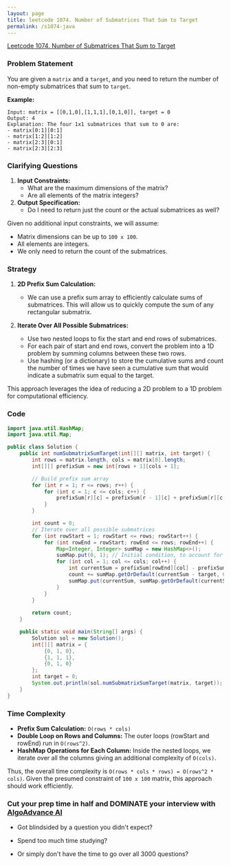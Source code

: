 ```yaml
---
layout: page
title: leetcode 1074. Number of Submatrices That Sum to Target
permalink: /s1074-java
---
```

[Leetcode 1074. Number of Submatrices That Sum to Target](https://algoadvance.github.io/algoadvance/l1074)
### Problem Statement

You are given a `matrix` and a `target`, and you need to return the number of non-empty submatrices that sum to `target`.

**Example:**
```plaintext
Input: matrix = [[0,1,0],[1,1,1],[0,1,0]], target = 0
Output: 4
Explanation: The four 1x1 submatrices that sum to 0 are:
- matrix[0:1][0:1]
- matrix[1:2][1:2]
- matrix[2:3][0:1]
- matrix[2:3][2:3]
```

### Clarifying Questions

1. **Input Constraints:**
    - What are the maximum dimensions of the matrix?
    - Are all elements of the matrix integers?
2. **Output Specification:**
    - Do I need to return just the count or the actual submatrices as well?
    
Given no additional input constraints, we will assume:
- Matrix dimensions can be up to `100 x 100`.
- All elements are integers.
- We only need to return the count of the submatrices.

### Strategy

1. **2D Prefix Sum Calculation:**
    - We can use a prefix sum array to efficiently calculate sums of submatrices. This will allow us to quickly compute the sum of any rectangular submatrix.

2. **Iterate Over All Possible Submatrices:**
    - Use two nested loops to fix the start and end rows of submatrices.
    - For each pair of start and end rows, convert the problem into a 1D problem by summing columns between these two rows.
    - Use hashing (or a dictionary) to store the cumulative sums and count the number of times we have seen a cumulative sum that would indicate a submatrix sum equal to the target.

This approach leverages the idea of reducing a 2D problem to a 1D problem for computational efficiency.

### Code

```java
import java.util.HashMap;
import java.util.Map;

public class Solution {
    public int numSubmatrixSumTarget(int[][] matrix, int target) {
        int rows = matrix.length, cols = matrix[0].length;
        int[][] prefixSum = new int[rows + 1][cols + 1];

        // Build prefix sum array
        for (int r = 1; r <= rows; r++) {
            for (int c = 1; c <= cols; c++) {
                prefixSum[r][c] = prefixSum[r - 1][c] + prefixSum[r][c - 1] - prefixSum[r - 1][c - 1] + matrix[r - 1][c - 1];
            }
        }

        int count = 0;
        // Iterate over all possible submatrices
        for (int rowStart = 1; rowStart <= rows; rowStart++) {
            for (int rowEnd = rowStart; rowEnd <= rows; rowEnd++) {
                Map<Integer, Integer> sumMap = new HashMap<>();
                sumMap.put(0, 1); // Initial condition, to account for "prefix sum = target" directly
                for (int col = 1; col <= cols; col++) {
                    int currentSum = prefixSum[rowEnd][col] - prefixSum[rowStart - 1][col];
                    count += sumMap.getOrDefault(currentSum - target, 0);
                    sumMap.put(currentSum, sumMap.getOrDefault(currentSum, 0) + 1);
                }
            }
        }
        
        return count;
    }

    public static void main(String[] args) {
        Solution sol = new Solution();
        int[][] matrix = {
            {0, 1, 0},
            {1, 1, 1},
            {0, 1, 0}
        };
        int target = 0;
        System.out.println(sol.numSubmatrixSumTarget(matrix, target)); // Output: 4
    }
}
```

### Time Complexity

- **Prefix Sum Calculation:** `O(rows * cols)`
- **Double Loop on Rows and Columns:** The outer loops (rowStart and rowEnd) run in `O(rows^2)`.
- **HashMap Operations for Each Column:** Inside the nested loops, we iterate over all the columns giving an additional complexity of `O(cols)`.

Thus, the overall time complexity is `O(rows * cols * rows) = O(rows^2 * cols)`. Given the presumed constraint of `100 x 100` matrix, this approach should work efficiently.


### Cut your prep time in half and DOMINATE your interview with [AlgoAdvance AI](https://algoAdvance.com)

- Got blindsided by a question you didn't expect?

- Spend too much time studying?

- Or simply don't have the time to go over all 3000 questions?

